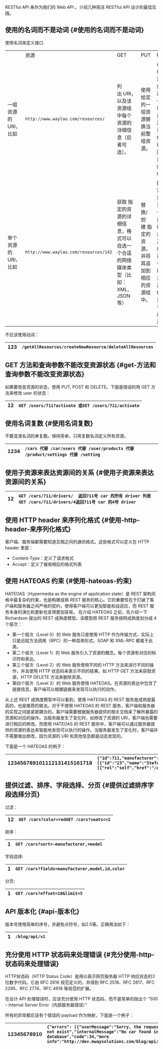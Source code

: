  RESTful API 来作为我们的 Web API 。介绍几种简洁 RESTful API 设计的最佳实践。

## 使用的名词而不是动词 {#使用的名词而不是动词}

使用名词来定义接口

|  |  |  |  |  |  |
| :--- | :--- | :--- | :--- | :--- | :--- |
|  | 资源 | GET | PUT | POST | DELETE |
| 一组资源的URI，比如 | `http://www.waylau.com/resources/` | 列出 URI，以及该资源组中每个资源的详细信息（后者可选）。 | 使用给定的一组资源替换当前整组资源。 | 在本组资源中创建/追加一个新的资源。 该操作往往返回新资源的URL。 | 删除 整组资源。 |
| 单个资源的URI，比如 | `http://www.waylau.com/resources/142` | 获取 指定的资源的详细信息，格式可以自选一个合适的网络媒体类型（比如：XML、JSON等） | 替换/创建 指定的资源。并将其追加到相应的资源组中。 | 把指定的资源当做一个资源组，并在其下创建/追加一个新的元素，使其隶属于当前资源。 | 删除 指定的元素。 |

不应该使用动词：

| 123 | `/getAllResources/createNewResource/deleteAllResources` |
| :--- | :--- |


## GET 方法和查询参数不能改变资源状态 {#get-方法和查询参数不能改变资源状态}

如果要改变资源的状态，使用 PUT, POST 和 DELETE。下面是错误的用 GET 方法来修改 user 的状态：

| 12 | `GET /users/711?activate 或GET /users/711/activate` |
| :--- | :--- |


## 使用名词复数 {#使用名词复数}

不要混淆名词的单复数。保持简单，只用复数名词定义所有资源。

| 1234 | `/cars 代替 /car/users 代替 /user/products 代替 /product/settings 代替 /setting` |
| :--- | :--- |


## 使用子资源来表达资源间的关系 {#使用子资源来表达资源间的关系}

| 12 | `GET /cars/711/drivers/  返回711号 car 的所有 driver 列表GET /cars/711/drivers/4返回711号 car 的4号 driver` |
| :--- | :--- |


## 使用 HTTP header 来序列化格式 {#使用-http-header-来序列化格式}

客户端、服务端都需要知道互相之间的通讯格式。这些格式可以定义在 HTTP header 里面：

* Content-Type：定义了请求格式
* Accept：定义了接收相应的格式列表

## 使用 HATEOAS 约束 {#使用-hateoas-约束}

HATEOAS（Hypermedia as the engine of application state）是 REST 架构风格中最复杂的约束，也是构建成熟 REST 服务的核心。它的重要性在于打破了客户端和服务器之间严格的契约，使得客户端可以更加智能和自适应，而 REST 服务本身的演化和更新也变得更加容易。 在介绍 HATEOAS 之前，先介绍一下 Richardson 提出的 REST 成熟度模型。该模型把 REST 服务按照成熟度划分成 4 个层次：

* 第一个层次（Level 0）的 Web 服务只是使用 HTTP 作为传输方式，实际上只是远程方法调用（RPC）的一种具体形式。SOAP 和 XML-RPC 都属于此类。
* 第二个层次（Level 1）的 Web 服务引入了资源的概念。每个资源有对应的标识符和表达。
* 第三个层次（Level 2）的 Web 服务使用不同的 HTTP 方法来进行不同的操作，并且使用 HTTP 状态码来表示不同的结果。如 HTTP GET 方法来获取资源，HTTP DELETE 方法来删除资源。
* 第四个层次（Level 3）的 Web 服务使用 HATEOAS。在资源的表达中包含了链接信息。客户端可以根据链接来发现可以执行的动作。

从上述 REST 成熟度模型中可以看到，使用 HATEOAS 的 REST 服务是成熟度最高的，也是推荐的做法。对于不使用 HATEOAS 的 REST 服务，客户端和服务器的实现之间是紧密耦合的。客户端需要根据服务器提供的相关文档来了解所暴露的资源和对应的操作。当服务器发生了变化时，如修改了资源的 URI，客户端也需要进行相应的修改。而使用 HATEOAS 的 REST 服务中，客户端可以通过服务器提供的资源的表达来智能地发现可以执行的操作。当服务器发生了变化时，客户端并不需要做出修改，因为资源的 URI 和其他信息都是动态发现的。

下面是一个 HATEOAS 的例子：

| 123456789101112131415161718 | `{"id":711,"manufacturer":"bmw","model":"X5","seats":5,"drivers": [{"id":"23","name":"Stefan Jauker","links": [{"rel":"self","href":"/api/v1/drivers/23"}]}]}` |
| :--- | :--- |


## 提供过滤、排序、字段选择、分页 {#提供过滤排序字段选择分页}

过滤：

| 12 | `GET /cars?color=redGET /cars?seats<=2` |
| :--- | :--- |


排序：

| 1 | `GET /cars?sort=-manufactorer,+model` |
| :--- | :--- |


字段选择:

| 1 | `GET /cars?fields=manufacturer,model,id,color` |
| :--- | :--- |


分页:

| 1 | `GET /cars?offset=10&limit=5` |
| :--- | :--- |


## API 版本化 {#api-版本化}

版本号使用简单的序号，并避免点符号，如2.5等。正确用法如下：

| 1 | `/blog/api/v1` |
| :--- | :--- |


## 充分使用 HTTP 状态码来处理错误 {#充分使用-http-状态码来处理错误}

HTTP状态码（HTTP Status Code）是用以表示网页服务器 HTTP 响应状态的3位数字代码。它由 RFC 2616 规范定义的，并得到 RFC 2518、RFC 2817、RFC 2295、RFC 2774、RFC 4918 等规范的扩展。

在设计 API 处理错误时，应该充分使用 HTTP 状态码，而不是简单的抛出个 “500 – Internal Server Error（内部服务器错误）”

所有的异常都应该有个错误的 payload 作为映射，下面是一个例子：

| 12345678910 | `{"errors": [{"userMessage":"Sorry, the requested resource does not exist","internalMessage":"No car found in the database","code":34,"more info":"http://dev.mwaysolutions.com/blog/api/v1/errors/12345"}]}` |
| :--- | :--- |




